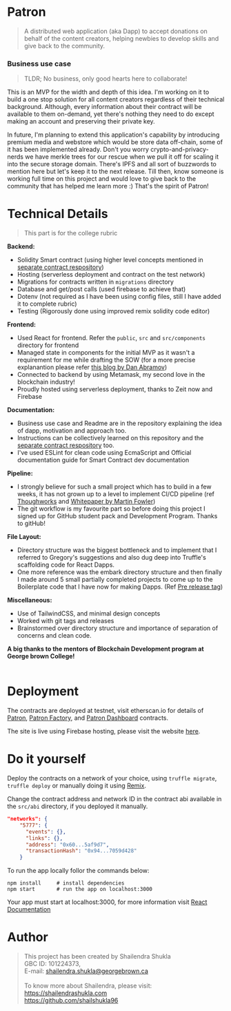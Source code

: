 # Patron 
> A distributed web application (aka Dapp) to accept donations on behalf of the content creators, helping newbies to develop skills and give back to the community.

### Business use case
> TLDR; No business, only good hearts here to collaborate!

This is an MVP for the width and depth of this idea. I'm working on it to build a one stop solution for all content creators regardless of their technical background. Although, every information about their contract will be available to them on-demand, yet there's nothing they need to do except making an account and preserving their private key.

In future, I'm planning to extend this application's capability by introducing premium media and webstore which would be store data off-chain, some of it has been implemented already. Don't you worry crypto-and-privacy-nerds we have merkle trees for our rescue when we pull it off for scaling it into the secure storage domain. There's IPFS and all sort of buzzwords to mention here but let's keep it to the next release. Till then, know someone is working full time on this project and would love to give back to the community that has helped me learn more :)
That's the spirit of Patron!

# Technical Details
> This part is for the college rubric

**Backend:** 
- Solidity Smart contract (using higher level concepts mentioned in [separate contract respository](https://github.com/shailshukla96/patron))
- Hosting (serverless deployment and contract on the test network)
- Migrations for contracts written in `migrations` directory
- Database and get/post calls (used firebase to achieve that)
- Dotenv (not required as I have been using config files, still I have added it to complete rubric)
- Testing (Rigorously done using improved remix solidity code editor)

**Frontend:**
- Used React for frontend. Refer the `public`, `src` and `src/components` directory for frontend
- Managed state in components for the initial MVP as it wasn't a requirement for me while drafting the SOW (for a more precise explanantion please refer [this blog by Dan Abramov](https://medium.com/@dan_abramov/you-might-not-need-redux-be46360cf367))
- Connected to backend by using Metamask, my second love in the blockchain industry!
- Proudly hosted using serverless deployment, thanks to Zeit now and Firebase

**Documentation:**
- Business use case and Readme are in the repository explaining the idea of dapp, motivation and approach too.
- Instructions can be collectively learned on this repository and the [separate contract respository](https://github.com/shailshukla96/patron) too.
- I've used ESLint for clean code using EcmaScript and Official documentation guide for Smart Contract dev documentation

**Pipeline:**
- I strongly believe for such a small project which has to build in a few weeks, it has not grown up to a level to implement CI/CD pipeline (ref [Thoughworks](https://www.thoughtworks.com/continuous-integration) and [Whitepaper by Martin Fowler](https://www.martinfowler.com/articles/continuousIntegration.html))
- The git workflow is my favourite part so before doing this project I signed up for GitHub student pack and Development Program. Thanks to gitHub!

**File Layout:**
- Directory structure was the biggest bottleneck and to implement that I referred to Gregory's suggestions and also dug deep into Truffle's scaffolding code for React Dapps. 
- One more reference was the embark directory structure and then finally I made around 5 small partially completed projects to come up to the Boilerplate code that I have now for making Dapps. (Ref [Pre release tag](https://github.com/shailshukla96/patron-dapp/releases/tag/v0.1-alpha))

**Miscellaneous:**
- Use of TailwindCSS, and minimal design concepts
- Worked with git tags and releases
- Brainstormed over directory structure and importance of separation of concerns and clean code.

**A big thanks to the mentors of Blockchain Development program at George brown College!**
<br><br>

# Deployment
The contracts are deployed at testnet, visit etherscan.io for details of [Patron](), [Patron Factory](), and [Patron Dashboard]() contracts.

The site is live using Firebase hosting, please visit the website [here]().

# Do it yourself
Deploy the contracts on a network of your choice, using `truffle migrate`, `truffle deploy` or manually doing it using [Remix](https://remix.ethereum.org).

Change the contract address and network ID in the contract abi available in the `src/abi` directory, if you deployed it manually.
```JSON
"networks": {
    "5777": {
      "events": {},
      "links": {},
      "address": "0x60...5af9d7",
      "transactionHash": "0x94...7059d428"
    }
```
To run the app locally follor the commands below:
```Shell
npm install     # install dependencies
npm start       # run the app on localhost:3000
```
Your app must start at localhost:3000, for more information visit [React Documentation](https://reactjs.org/docs/getting-started.html)
<br>

# Author
> This project has been created by Shailendra Shukla <br>GBC ID: 101224373,<br>E-mail: shailendra.shukla@georgebrown.ca <br>
<br> To know more about Shailendra, please visit: <br> https://shailendrashukla.com <br> https://github.com/shailshukla96

